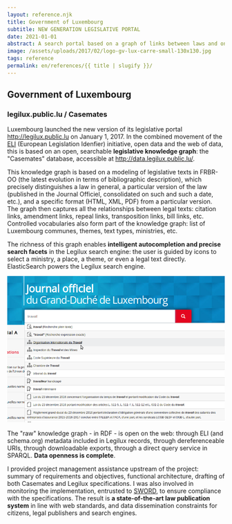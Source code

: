 ```yaml
---
layout: reference.njk
title: Government of Luxembourg
subtitle: NEW GENERATION LEGISLATIVE PORTAL
date: 2021-01-01
abstract: A search portal based on a graph of links between laws and on controlled vocabularies set to music by Virtuoso and ElasticSearch. A fine example of implementation in the context of ELI (European Legislation Identifier).
image: /assets/uploads/2017/02/logo-gv-lux-carre-small-130x130.jpg
tags: reference
permalink: en/references/{{ title | slugify }}/
---
```


## Government of Luxembourg

### legilux.public.lu / Casemates

Luxembourg launched the new version of its legislative portal http://legilux.public.lu on January 1, 2017. In the combined movement of the [ELI](https://blog.sparna.fr/2015/05/31/eli-european-legislation-identifier-web-de-donnees-legislatif-europeen/) (European Legislation Idenfier) initiative, open data and the web of data, this is based on an open, searchable **legislative knowledge graph**: the "Casemates" database, accessible at http://data.legilux.public.lu/.

This knowledge graph is based on a modeling of legislative texts in FRBR-OO (the latest evolution in terms of bibliographic description), which precisely distinguishes a law in general, a particular version of the law (published in the Journal Officiel, consolidated on such and such a date, etc.), and a specific format (HTML, XML, PDF) from a particular version. The graph then captures all the relationships between legal texts: citation links, amendment links, repeal links, transposition links, bill links, etc. Controlled vocabularies also form part of the knowledge graph: list of Luxembourg communes, themes, text types, ministries, etc.

The richness of this graph enables **intelligent autocompletion and precise search facets** in the Legilux search engine: the user is guided by icons to select a ministry, a place, a theme, or even a legal text directly. ElasticSearch powers the Legilux search engine.

![screenshot legilux](/assets/uploads/2017/02/legilux-autocompletion.png)


The "raw" knowledge graph - in RDF - is open on the web: through ELI (and schema.org) metadata included in Legilux records, through dereferenceable URIs, through downloadable exports, through a direct query service in SPARQL. **Data openness is complete**.

I provided project management assistance upstream of the project: summary of requirements and objectives, functional architecture, drafting of both Casemates and Legilux specifications. I was also involved in monitoring the implementation, entrusted to [SWORD](http://www.sword-group.com/fr/), to ensure compliance with the specifications. The result is **a state-of-the-art law publication system** in line with web standards, and data dissemination constraints for citizens, legal publishers and search engines.